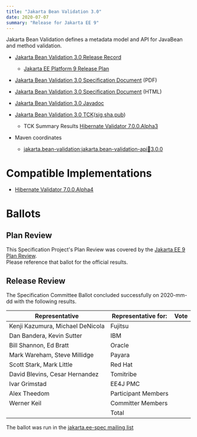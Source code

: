 ```yaml
---
title: "Jakarta Bean Validation 3.0"
date: 2020-07-07
summary: "Release for Jakarta EE 9"
---
```

Jakarta Bean Validation defines a metadata model and API for JavaBean and method validation.

* [Jakarta Bean Validation 3.0 Release Record](https://projects.eclipse.org/projects/ee4j.bean-validation/releases/3.0)
  * [Jakarta EE Platform 9 Release Plan](https://eclipse-ee4j.github.io/jakartaee-platform/jakartaee9/JakartaEE9ReleasePlan)
* [Jakarta Bean Validation 3.0 Specification Document](./bean-validation-specification-3.0.0.pdf) (PDF)
* [Jakarta Bean Validation 3.0 Specification Document](./bean-validation-specification-3.0.0.html) (HTML)
* [Jakarta Bean Validation 3.0 Javadoc](./apidocs)
* [Jakarta Bean Validation 3.0 TCK](http://download.eclipse.org/ee4j/bean-validation/3.0/beanvalidation-tck-dist-3.0.0-M2.zip)([sig](),[sha](),[pub]())
  * TCK Summary Results [Hibernate Validator 7.0.0.Alpha3](./TCK-summary.html)

* Maven coordinates
  * [jakarta.bean-validation:jakarta.bean-validation-api:jar:3.0.0](https://repo1.maven.org/maven2/jakarta/validation/jakarta.validation-api/3.0.0/jakarta.validation-api-3.0.0.jar)

# Compatible Implementations

* [Hibernate Validator 7.0.0.Alpha4](https://hibernate.org/validator/releases/7.0/)

# Ballots

## Plan Review

[//]: # (For Jakarta EE 9, the Platform Plan Review covered 95% of the Specification Projects.  For those Projects, just use the following statement in this Plan Review section:)

This Specification Project's Plan Review was covered by the [Jakarta EE 9 Plan Review](https://jakarta.ee/specifications/platform/9/).  
Please reference that ballot for the official results.

[//]: # (If your Project was required to do a standalone Plan Review...  You'll need to perform an official Plan Review ballot and record the results here.)

## Release Review

The Specification Committee Ballot concluded successfully on 2020-mm-dd with the following results.

| Representative                                 | Representative for: | Vote |
|------------------------------------------------|---------------------|------|
| Kenji Kazumura, Michael DeNicola               | Fujitsu             |      |
| Dan Bandera, Kevin Sutter                      | IBM                 |      |
| Bill Shannon, Ed Bratt                         | Oracle              |      |
| Mark Wareham, Steve Millidge                   | Payara              |      |
| Scott Stark, Mark Little                       | Red Hat             |      |
| David Blevins, Cesar Hernandez                 | Tomitribe           |      |
| Ivar Grimstad                                  | EE4J PMC            |      |
| Alex Theedom                                   | Participant Members |      |
| Werner Keil                                    | Committer Members   |      |
|                                                | Total               |      |

The ballot was run in the [jakarta.ee-spec mailing list]()
